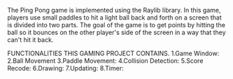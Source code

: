 The Ping Pong game is implemented using the Raylib library. In this game, players 
use small paddles to hit a light ball back and forth on a screen that is divided into 
two parts. The goal of the game is to get points by hitting the ball so it bounces on 
the other player's side of the screen in a way that they can't hit it back.

FUNCTIONALITIES THIS GAMING PROJECT 
CONTAINS.
1.Game Window:
2.Ball Movement
3.Paddle Movement:
4.Collision Detection: 
5.Score Recode:
6.Drawing: 
7.Updating: 
8.Timer:

